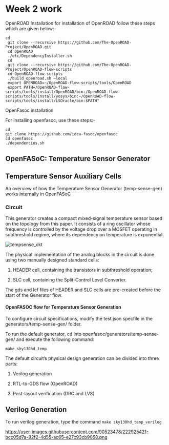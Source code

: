 # Week 2 work

OpenROAD Installation
for installation of OpenROAD follow these steps which are given below:-

``` 
cd
 git clone --recursive https://github.com/The-OpenROAD-Project/OpenROAD.git
 cd OpenROAD
 ./etc/DependencyInstaller.sh
 cd
 git clone --recursive https://github.com/The-OpenROAD-Project/OpenROAD-flow-scripts
 cd OpenROAD-flow-scripts
 ./build_openroad.sh –local
 export OPENROAD=~/OpenROAD-flow-scripts/tools/OpenROAD
 export PATH=/OpenROAD-flow-scripts/tools/install/OpenROAD/bin:/OpenROAD-flow-scripts/tools/install/yosys/bin:~/OpenROAD-flow-scripts/tools/install/LSOracle/bin:$PATH"
 ``` 
 OpenFasoc installation
 
 For installing openfasoc, use these steps:-
 ```
cd
git clone https://github.com/idea-fasoc/openfasoc
cd openfasoc
./dependencies.sh
```
## OpenFASoC: Temperature Sensor Generator
## Temperature Sensor Auxiliary Cells
An overview of how the Temperature Sensor Generator (temp-sense-gen) works internally in OpenFASoC

### Circuit
This generator creates a compact mixed-signal temperature sensor based on the topology from this paper. It consists of a ring oscillator whose frequency is controlled by the voltage drop over a MOSFET operating in subthreshold regime, where its dependency on temperature is exponential.

![tempsense_ckt](https://user-images.githubusercontent.com/83899035/221102960-1f5c8fdc-b63d-4392-9e59-b25b74a0abce.png)


The physical implementation of the analog blocks in the circuit is done using two manually designed standard cells:

1. HEADER cell, containing the transistors in subthreshold operation;

2. SLC cell, containing the Split-Control Level Converter.

The gds and lef files of HEADER and SLC cells are pre-created before the start of the Generator flow.



#### OpenFASOC flow for Temperature Sensor Generation
To configure circuit specifications, modify the test.json specfile in the generators/temp-sense-gen/ folder.

To run the default generator, cd into openfasoc/generators/temp-sense-gen/ and execute the following command:

`make sky130hd_temp`

The default circuit’s physical design generation can be divided into three parts:

1. Verilog generation

2. RTL-to-GDS flow (OpenROAD)

3. Post-layout verification (DRC and LVS)

## Verilog Generation
To run verilog generation, type the command `make sky130hd_temp_verilog`

https://user-images.githubusercontent.com/90523478/222925421-bcc05d7a-82f2-4d55-ac65-e27c93cb9058.png



